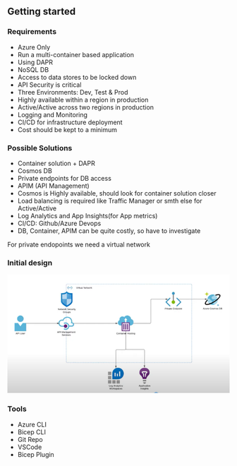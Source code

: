 ## Getting started

### Requirements

* Azure Only
* Run a multi-container based application
* Using DAPR
* NoSQL DB
* Access to data stores to be locked down
* API Security is critical
* Three Environments: Dev, Test & Prod
* Highly available within a region in production
* Active/Active across two regions in production
* Logging and Monitoring
* CI/CD for infrastructure deployment
* Cost should be kept to a minimum

### Possible Solutions
* Container solution + DAPR
* Cosmos DB
* Private endpoints for DB access
* APIM (API Management)
* Cosmos is Highly available, should look for container solution closer
* Load balancing is required like Traffic Manager or smth else for Active/Active
* Log Analytics and App Insights(for App metrics)
* CI/CD: Github/Azure Devops
* DB, Container, APIM can be quite costly, so have to investigate

For private endopoints we need a virtual network 

### Initial design
![Initial design](initial_design.png)


### Tools

* Azure CLI
* Bicep CLI
* Git Repo
* VSCode
* Bicep Plugin